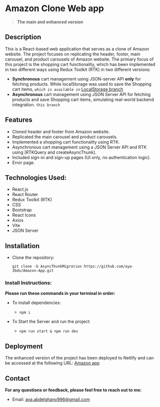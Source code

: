 # Amazon Clone Web app
>**The main and enhanced version**

## Description

This is a React-based web application that serves as a clone of Amazon website. The project focuses on replicating the header, footer, main carousel, and product carousels of Amazon website. The primary focus of this project is the shopping cart functionality, which has been implemented in two different ways using Redux Toolkit 
(RTK) in two different versions: 
  - **Synchronous** cart management using JSON-server API **only** for fetching products. While localStorage was used to save the Shopping cart items, *`which is available in`* [LocalStorage branch](https://github.com/aya-3bdo/Amazon-App/tree/LocalStorage-version)
  - **Asynchronous** cart management using JSON Server API for fetching products and save Shopping cart items, simulating real-world backend integration. `this branch`

## Features

  - Cloned header and footer from Amazon website.
  - Replicated the main carousel and product carousels.
  - Implemented a shopping cart functionality using RTK.
  - Asynchronous cart management using a JSON Server API and RTK using [RTKQuery and createAsyncThunk].
  - Included sign-in and sign-up pages (UI only, no authentication logic).
  - Error page.

## Technologies Used:

   - React.js
   - React Router
   - Redux Toolkit (RTK)
   - CSS
   - Bootstrap
   - React Icons
   - Axios
   - Vite
   - JSON Server

## Installation

- Clone the repository:

    `git clone -b AsyncThunkMigration https://github.com/aya-3bdo/Amazon-App.git`

### Install Instructions:

   **Please run these commands in your terminal in order:**
   - To install dependencies:
     
      - `npm i`

   - To Start the Server and run the project:

      - `npm run start & npm run dev` 


## Deployment

The enhanced version of the project has been deployed to Netlify and can be accessed at the following URL: [Amazon app](https://.netlify.app)


## Contact
 **For any questions or feedback, please feel free to reach out to me:**

   - Email: aya.abdelghany996@gmail.com 

